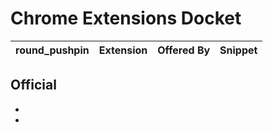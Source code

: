 # Chrome Extensions Docket


| round_pushpin | Extension | Offered By| Snippet |
|  ---          | :---      | :---      |  :---   |


<!-- |<img width="100" src="Icon_URL" > | [Name](URL) | Offered By | Snippet | --> 



## Official
 - 
 - 